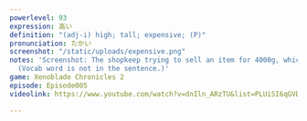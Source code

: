 ```yaml
---
powerlevel: 93
expression: 高い
definition: "(adj-i) high; tall; expensive; (P)"
pronunciation: たかい
screenshot: "/static/uploads/expensive.png"
notes: 'Screenshot: The shopkeep trying to sell an item for 4000g, which is expensive.
  (Vocab word is not in the sentence.)'
game: Xenoblade Chronicles 2
episode: Episode005
videolink: https://www.youtube.com/watch?v=dnIln_ARzTU&list=PLUiSI6qGVDKsXmMW0GnjV--kUTLhsKN-K&index=9

---
```

